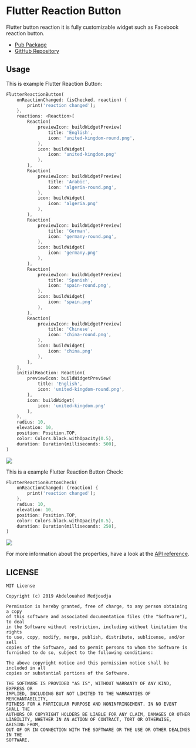 # Flutter Reaction Button

Flutter button reaction it is fully customizable widget such as Facebook reaction button.

- [Pub Package](https://pub.dev/packages/flutter_reaction_button)
- [GitHub Repository](https://github.com/GeekAbdelouahed/flutter-reaction-button)

## Usage

This is example Flutter Reaction Button:

```dart
FlutterReactionButton(
    onReactionChanged: (isChecked, reaction) {
        print('reaction changed');
    },
    reactions: <Reaction>[
        Reaction(
            previewIcon: buildWidgetPreview(
                title: 'English',
                icon: 'united-kingdom-round.png',
            ),
            icon: buildWidget(
                icon: 'united-kingdom.png'
            ),
        ),
        Reaction(
            previewIcon: buildWidgetPreview(
                title: 'Arabic',
                icon: 'algeria-round.png',
            ),
            icon: buildWidget(
                icon: 'algeria.png'
            ),
        ),
        Reaction(
            previewIcon: buildWidgetPreview(
                title: 'German',
                icon: 'germany-round.png',
            ),
            icon: buildWidget(
                icon: 'germany.png'
            ),
        ),
        Reaction(
            previewIcon: buildWidgetPreview(
                title: 'Spanish',
                icon: 'spain-round.png',
            ),
            icon: buildWidget(
                icon: 'spain.png'
            ),
        ),
        Reaction(
            previewIcon: buildWidgetPreview(
                title: 'Chinese',
                icon: 'china-round.png',
            ),
            icon: buildWidget(
                icon: 'china.png'
            ),
        ),
    ],
    initialReaction: Reaction(
        previewIcon: buildWidgetPreview(
            title: 'English',
            icon: 'united-kingdom-round.png',
        ),
        icon: buildWidget(
            icon: 'united-kingdom.png'
        ),
    ),
    radius: 10,
    elevation: 10,
    position: Position.TOP,
    color: Colors.black.withOpacity(0.5),
    duration: Duration(milliseconds: 500),
)
```
<img src="https://github.com/GeekAbdelouahed/flutter-reaction-button/raw/master/images/Flutter-Reaction-Button.gif"/>

This is a example Flutter Reaction Button Check:

```dart
FlutterReactionButtonCheck(
    onReactionChanged: (reaction) {
        print('reaction changed');
    },
    radius: 10,
    elevation: 10,
    position: Position.TOP,
    color: Colors.black.withOpacity(0.5),
    duration: Duration(milliseconds: 250),
)
```

<img src="https://github.com/GeekAbdelouahed/flutter-reaction-button/raw/master/images/Flutter-Reaction-Button-Check.gif"/>

For more information about the properties, have a look at the [API reference](https://pub.dartlang.org/documentation/flutter-reaction-button/).

## LICENSE

```legal
MIT License

Copyright (c) 2019 Abdelouahed Medjoudja

Permission is hereby granted, free of charge, to any person obtaining a copy
of this software and associated documentation files (the "Software"), to deal
in the Software without restriction, including without limitation the rights
to use, copy, modify, merge, publish, distribute, sublicense, and/or sell
copies of the Software, and to permit persons to whom the Software is
furnished to do so, subject to the following conditions:

The above copyright notice and this permission notice shall be included in all
copies or substantial portions of the Software.

THE SOFTWARE IS PROVIDED "AS IS", WITHOUT WARRANTY OF ANY KIND, EXPRESS OR
IMPLIED, INCLUDING BUT NOT LIMITED TO THE WARRANTIES OF MERCHANTABILITY,
FITNESS FOR A PARTICULAR PURPOSE AND NONINFRINGEMENT. IN NO EVENT SHALL THE
AUTHORS OR COPYRIGHT HOLDERS BE LIABLE FOR ANY CLAIM, DAMAGES OR OTHER
LIABILITY, WHETHER IN AN ACTION OF CONTRACT, TORT OR OTHERWISE, ARISING FROM,
OUT OF OR IN CONNECTION WITH THE SOFTWARE OR THE USE OR OTHER DEALINGS IN THE
SOFTWARE.
```
